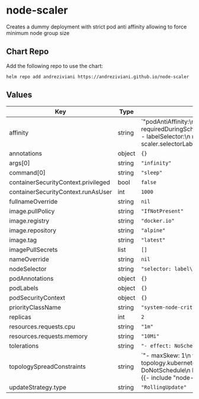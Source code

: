 # node-scaler

Creates a dummy deployment with strict pod anti affinity allowing to force minimum node group size

## Chart Repo

Add the following repo to use the chart:

```console
helm repo add andreziviani https://andreziviani.github.io/node-scaler
```

## Values

| Key | Type | Default | Description |
|-----|------|---------|-------------|
| affinity | string | `"podAntiAffinity:\n  requiredDuringSchedulingIgnoredDuringExecution:\n    - labelSelector:\n        matchLabels:\n          {{- include \"node-scaler.selectorLabels\" . | nindent 10 }}\n      topologyKey: kubernetes.io/hostname\n"` |  |
| annotations | object | `{}` |  |
| args[0] | string | `"infinity"` |  |
| command[0] | string | `"sleep"` |  |
| containerSecurityContext.privileged | bool | `false` |  |
| containerSecurityContext.runAsUser | int | `1000` |  |
| fullnameOverride | string | `nil` |  |
| image.pullPolicy | string | `"IfNotPresent"` |  |
| image.registry | string | `"docker.io"` |  |
| image.repository | string | `"alpine"` |  |
| image.tag | string | `"latest"` |  |
| imagePullSecrets | list | `[]` |  |
| nameOverride | string | `nil` |  |
| nodeSelector | string | `"selector: label\n"` |  |
| podAnnotations | object | `{}` |  |
| podLabels | object | `{}` |  |
| podSecurityContext | object | `{}` |  |
| priorityClassName | string | `"system-node-critical"` |  |
| replicas | int | `2` |  |
| resources.requests.cpu | string | `"1m"` |  |
| resources.requests.memory | string | `"10Mi"` |  |
| tolerations | string | `"- effect: NoSchedule\n  operator: Exists\n"` |  |
| topologySpreadConstraints | string | `"- maxSkew: 1\n  topologyKey: topology.kubernetes.io/zone\n  whenUnsatisfiable: DoNotSchedule\n  labelSelector:\n    matchLabels:\n      {{- include \"node-scaler.selectorLabels\" . | nindent 6 }}\n"` |  |
| updateStrategy.type | string | `"RollingUpdate"` |  |
